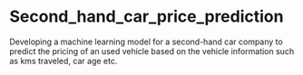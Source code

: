 # Second_hand_car_price_prediction
Developing a machine learning model for a second-hand car company to predict the pricing of an used vehicle based on the vehicle information such as kms traveled, car age etc.
